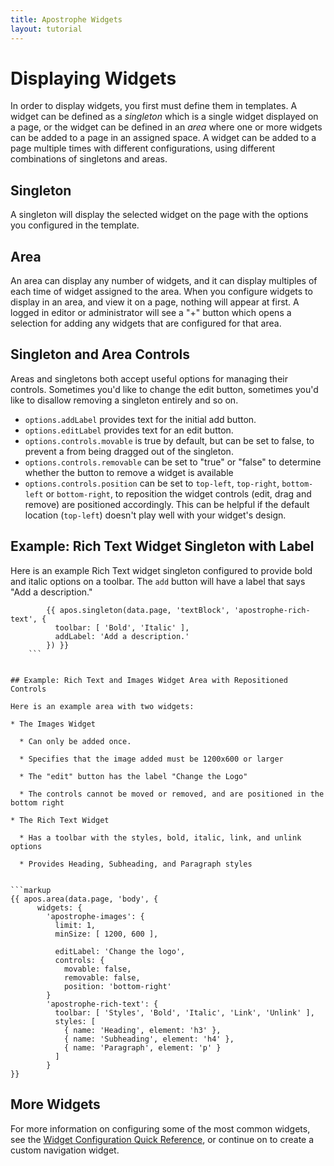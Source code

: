 ```yaml
---
title: Apostrophe Widgets
layout: tutorial
---
```


# Displaying Widgets

In order to display widgets, you first must define them in templates. A widget can be defined as a *singleton* which is a single widget displayed on a page, or the widget can be defined in an *area* where one or more widgets can be added to a page in an assigned space. A widget can be added to a page multiple times with different configurations, using different combinations of singletons and areas.

## Singleton

A singleton will display the selected widget on the page with the options you configured in the template.

## Area

An area can display any number of widgets, and it can display multiples of each time of widget assigned to the area. When you configure widgets to display in an area, and view it on a page, nothing will appear at first. A logged in editor or administrator will see a "+" button which opens a selection for adding any widgets that are configured for that area.

## Singleton and Area Controls

Areas and singletons both accept useful options for managing their controls. Sometimes you'd like to change the edit button, sometimes you'd like to disallow removing a singleton entirely and so on.

* `options.addLabel` provides text for the initial add button.
* `options.editLabel` provides text for an edit button.
* `options.controls.movable` is true by default, but can be set to false, to prevent a from being dragged out of the singleton.
* `options.controls.removable` can be set to "true" or "false" to determine whether the button to remove a widget is available
* `options.controls.position` can be set to `top-left`, `top-right`, `bottom-left` or `bottom-right`, to reposition the widget controls \(edit, drag and remove\) are positioned accordingly. This can be helpful if the default location \(`top-left`\) doesn't play well with your widget's design.

## Example: Rich Text Widget Singleton with Label

Here is an example Rich Text widget singleton configured to provide bold and italic options on a toolbar. The `add` button will have a label that says "Add a description."


```markup
        {{ apos.singleton(data.page, 'textBlock', 'apostrophe-rich-text', {
          toolbar: [ 'Bold', 'Italic' ],
          addLabel: 'Add a description.'
        }) }}
    ```


## Example: Rich Text and Images Widget Area with Repositioned Controls

Here is an example area with two widgets:

* The Images Widget
  
  * Can only be added once.

  * Specifies that the image added must be 1200x600 or larger

  * The "edit" button has the label "Change the Logo"

  * The controls cannot be moved or removed, and are positioned in the bottom right

* The Rich Text Widget

  * Has a toolbar with the styles, bold, italic, link, and unlink options

  * Provides Heading, Subheading, and Paragraph styles 


```markup
{{ apos.area(data.page, 'body', {
      widgets: {
        'apostrophe-images': {
          limit: 1,
          minSize: [ 1200, 600 ],
          
          editLabel: 'Change the logo',
          controls: {
            movable: false,
            removable: false,
            position: 'bottom-right'
        }
        'apostrophe-rich-text': {
          toolbar: [ 'Styles', 'Bold', 'Italic', 'Link', 'Unlink' ],
          styles: [
            { name: 'Heading', element: 'h3' },
            { name: 'Subheading', element: 'h4' },
            { name: 'Paragraph', element: 'p' }
          ]
        }
}}
```

## More Widgets

For more information on configuring some of the most common widgets, see the [Widget Configuration Quick Reference](/other/widget-quick-reference.md), or continue on to create a custom navigation widget.